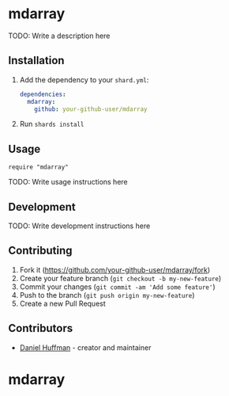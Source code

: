 # mdarray

TODO: Write a description here

## Installation

1. Add the dependency to your `shard.yml`:

   ```yaml
   dependencies:
     mdarray:
       github: your-github-user/mdarray
   ```

2. Run `shards install`

## Usage

```crystal
require "mdarray"
```

TODO: Write usage instructions here

## Development

TODO: Write development instructions here

## Contributing

1. Fork it (<https://github.com/your-github-user/mdarray/fork>)
2. Create your feature branch (`git checkout -b my-new-feature`)
3. Commit your changes (`git commit -am 'Add some feature'`)
4. Push to the branch (`git push origin my-new-feature`)
5. Create a new Pull Request

## Contributors

- [Daniel Huffman](https://github.com/your-github-user) - creator and maintainer
# mdarray
